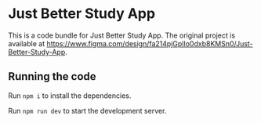 
  # Just Better Study App

  This is a code bundle for Just Better Study App. The original project is available at https://www.figma.com/design/fa214pjGplIo0dxb8KMSn0/Just-Better-Study-App.

  ## Running the code

  Run `npm i` to install the dependencies.

  Run `npm run dev` to start the development server.
  